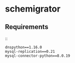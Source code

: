 # schemigrator

## Requirements

::

    dnspython==1.16.0
    mysql-replication==0.21
    mysql-connector-python==8.0.19
    
